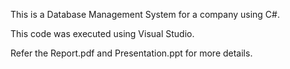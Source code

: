This is a Database Management System for a company using C#.

This code was executed using Visual Studio.

Refer the Report.pdf and Presentation.ppt for more details.
